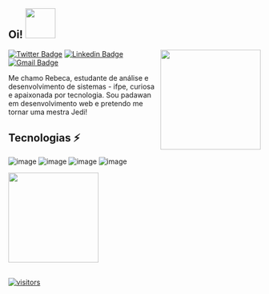 <h2> Oi! <img  width="60" src="https://i.pinimg.com/originals/5f/8c/80/5f8c80eefea98d6e3a90ad0cf52d6b62.gif"></h2>

<img align='right' src='https://user-images.githubusercontent.com/5713670/87202985-820dcb80-c2b6-11ea-9f56-7ec461c497c3.gif' width='200"'>

[![Twitter Badge](https://img.shields.io/badge/-becsdev-1ca0f1?style=flat-square&labelColor=1ca0f1&logo=twitter&logoColor=white&link=https://twitter.com/becsdev)](https://twitter.com/becsdev) [![Linkedin Badge](https://img.shields.io/badge/-rebecalbuquerque-blue?style=flat-square&logo=Linkedin&logoColor=white&link=https://www.linkedin.com/in/rebecalbuquerque/)](https://)
[![Gmail Badge](https://img.shields.io/badge/-rebecalbuq@gmail.com-c14438?style=flat-square&logo=Gmail&logoColor=white&link=mailto:rebecalbuq0@gmail.com)](mailto:rebecalbuq0@gmail.com)

Me chamo Rebeca, estudante de análise e desenvolvimento de sistemas - ifpe, curiosa e apaixonada por tecnologia.
Sou padawan em desenvolvimento web e pretendo me tornar uma mestra Jedi!

## Tecnologias ⚡

![image](https://img.shields.io/badge/HTML5-E34F26?style=for-the-badge&logo=html5&logoColor=white)
![image](https://img.shields.io/badge/CSS3-1572B6?style=for-the-badge&logo=css3&logoColor=white)
![image](https://img.shields.io/badge/Python-14354C?style=for-the-badge&logo=python&logoColor=white)
![image](https://img.shields.io/badge/MySQL-00000F?style=for-the-badge&logo=mysql&logoColor=white)


<div align="">
  <a href="https://github.com/rpalbq">
   <img height="180em" src="https://github-readme-stats.vercel.app/api/top-langs/?username=rpalbq&layout=compact&langs_count=7&theme=vue"/>
</div>
             
<Br>

![visitors](https://visitor-badge.glitch.me/badge?page_id=rpalbq.rpalbq)
